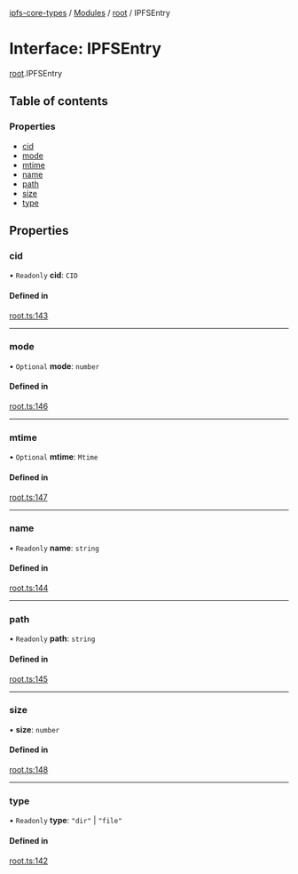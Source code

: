 [ipfs-core-types](../README.md) / [Modules](../modules.md) / [root](../modules/root.md) / IPFSEntry

# Interface: IPFSEntry

[root](../modules/root.md).IPFSEntry

## Table of contents

### Properties

- [cid](root.IPFSEntry.md#cid)
- [mode](root.IPFSEntry.md#mode)
- [mtime](root.IPFSEntry.md#mtime)
- [name](root.IPFSEntry.md#name)
- [path](root.IPFSEntry.md#path)
- [size](root.IPFSEntry.md#size)
- [type](root.IPFSEntry.md#type)

## Properties

### cid

• `Readonly` **cid**: `CID`

#### Defined in

[root.ts:143](https://github.com/ipfs/js-ipfs/blob/1655368d/packages/ipfs-core-types/src/root.ts#L143)

___

### mode

• `Optional` **mode**: `number`

#### Defined in

[root.ts:146](https://github.com/ipfs/js-ipfs/blob/1655368d/packages/ipfs-core-types/src/root.ts#L146)

___

### mtime

• `Optional` **mtime**: `Mtime`

#### Defined in

[root.ts:147](https://github.com/ipfs/js-ipfs/blob/1655368d/packages/ipfs-core-types/src/root.ts#L147)

___

### name

• `Readonly` **name**: `string`

#### Defined in

[root.ts:144](https://github.com/ipfs/js-ipfs/blob/1655368d/packages/ipfs-core-types/src/root.ts#L144)

___

### path

• `Readonly` **path**: `string`

#### Defined in

[root.ts:145](https://github.com/ipfs/js-ipfs/blob/1655368d/packages/ipfs-core-types/src/root.ts#L145)

___

### size

• **size**: `number`

#### Defined in

[root.ts:148](https://github.com/ipfs/js-ipfs/blob/1655368d/packages/ipfs-core-types/src/root.ts#L148)

___

### type

• `Readonly` **type**: ``"dir"`` \| ``"file"``

#### Defined in

[root.ts:142](https://github.com/ipfs/js-ipfs/blob/1655368d/packages/ipfs-core-types/src/root.ts#L142)
